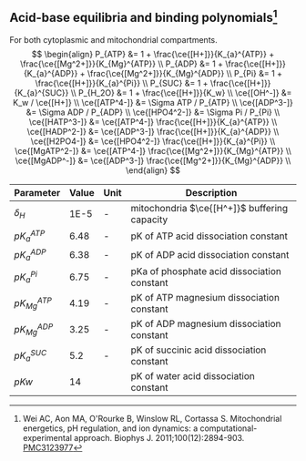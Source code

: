 ## Acid-base equilibria and binding polynomials[^Wei2011]

For both cytoplasmic and mitochondrial compartments.
$$
\begin{align}
P_{ATP} &= 1 + \frac{\ce{[H+]}}{K_{a}^{ATP}} + \frac{\ce{[Mg^2+]}}{K_{Mg}^{ATP}}  \\
P_{ADP} &= 1 + \frac{\ce{[H+]}}{K_{a}^{ADP}} + \frac{\ce{[Mg^2+]}}{K_{Mg}^{ADP}}  \\
P_{Pi} &= 1 + \frac{\ce{[H+]}}{K_{a}^{Pi}}      \\
P_{SUC} &= 1 + \frac{\ce{[H+]}}{K_{a}^{SUC}}    \\
P_{H_2O} &= 1 + \frac{\ce{[H+]}}{K_w}     \\
\ce{[OH^-]} &= K_w / \ce{[H+]}     \\
\ce{[ATP^4-]} &= \Sigma ATP / P_{ATP}   \\
\ce{[ADP^3-]} &= \Sigma ADP / P_{ADP}   \\
\ce{[HPO4^2-]} &= \Sigma Pi / P_{Pi}   \\
\ce{[HATP^3-]} &= \ce{[ATP^4-]} \frac{\ce{[H+]}}{K_{a}^{ATP}}  \\
\ce{[HADP^2-]} &= \ce{[ADP^3-]} \frac{\ce{[H+]}}{K_{a}^{ADP}}  \\
\ce{[H2PO4-]} &= \ce{[HPO4^2-]} \frac{\ce{[H+]}}{K_{a}^{Pi}} \\
\ce{[MgATP^2-]} &= \ce{[ATP^4-]} \frac{\ce{[Mg^2+]}}{K_{Mg}^{ATP}}  \\
\ce{[MgADP^-]} &= \ce{[ADP^3-]} \frac{\ce{[Mg^2+]}}{K_{Mg}^{ADP}}  \\
\end{align}
$$

| Parameter       | Value | Unit | Description                                  |
| --------------- | ----- | ---- | -------------------------------------------- |
| $\delta_H$      | 1E-5  | -    | mitochondria $\ce{[H^+]}$ buffering capacity |
| $pK_{a}^{ATP}$  | 6.48  | -    | pK of ATP acid dissociation constant         |
| $pK_{a}^{ADP}$  | 6.38  | -    | pK of ADP acid dissociation constant         |
| $pK_{a}^{Pi}$   | 6.75  | -    | pKa of phosphate acid dissociation constant  |
| $pK_{Mg}^{ATP}$ | 4.19  | -    | pK of ATP magnesium dissociation constant    |
| $pK_{Mg}^{ADP}$ | 3.25  | -    | pK of ADP magnesium dissociation constant    |
| $pK_{a}^{SUC}$  | 5.2   | -    | pK of succinic acid dissociation constant    |
| $pKw$           | 14    |      | pK of water acid dissociation constant       |




[^Wei2011]: Wei AC, Aon MA, O'Rourke B, Winslow RL, Cortassa S. Mitochondrial energetics, pH regulation, and ion dynamics: a computational-experimental approach. Biophys J. 2011;100(12):2894-903. [PMC3123977](https://www.ncbi.nlm.nih.gov/pmc/articles/PMC3123977/)